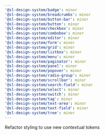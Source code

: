 ```yaml
---
'@sl-design-system/badge': minor
'@sl-design-system/breadcrumbs': minor
'@sl-design-system/button-bar': minor
'@sl-design-system/button': minor
'@sl-design-system/checkbox': minor
'@sl-design-system/combobox': minor
'@sl-design-system/editor': minor
'@sl-design-system/form': minor
'@sl-design-system/grid': minor
'@sl-design-system/listbox': minor
'@sl-design-system/menu': minor
'@sl-design-system/paginator': minor
'@sl-design-system/panel': minor
'@sl-design-system/popover': minor
'@sl-design-system/radio-group': minor
'@sl-design-system/scrollbar': minor
'@sl-design-system/search-field': minor
'@sl-design-system/select': minor
'@sl-design-system/switch': minor
'@sl-design-system/tag': minor
'@sl-design-system/text-area': minor
'@sl-design-system/text-field': minor
'@sl-design-system/tree': minor
---
```


Refactor styling to use new contextual tokens
